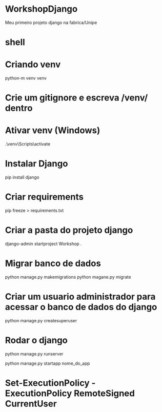 
# WorkshopDjango
Meu primeiro projeto django na fabrica/Unipe

# shell
# Criando venv
  python-m venv venv

# Crie um gitignore e escreva /venv/ dentro

# Ativar venv (Windows)
.\venv\Scripts\activate

# Instalar Django
pip install django

# Criar requirements
pip freeze > requirements.txt

# Criar a pasta do projeto django
django-admin startproject Workshop .

# Migrar banco de dados 
python manage.py makemigrations
python magane.py migrate

# Criar um usuario administrador para acessar o banco de dados do django
python manage.py createsuperuser

# Rodar o django
python manage.py runserver

python manage.py startapp nome_do_app

# Set-ExecutionPolicy -ExecutionPolicy RemoteSigned CurrentUser